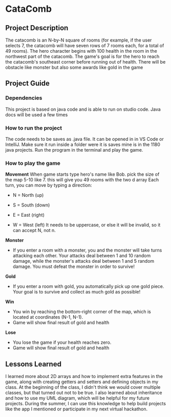  # CataComb 

 ## Project Description
 The catacomb is an N-by-N square of rooms (for example, if the user selects 7, the catacomb will have seven rows of 7 rooms each, for a total of 49 rooms). The hero character begins with 100 health in the room in the northwest part of the catacomb. The game's goal is for the hero to reach the catacomb's southeast corner before running out of health. There will be obstacle like monster but also some awards like gold in the game

 ## Project Guide
 ### Dependencies
 This project is based on java code and is able to run on studio code. Java docs will be used a few times

 ### How to run the project
The code needs to be saves as .java file. It can be opened in in VS Code  or IntelliJ. Make sure it run inside a folder were it is saves mine is in the 1180 java projects. Run the program in the terminal and play the game.

 ### How to play the game
 **Movement**
 When game starts type hero's name like Bob. pick the size of the map 5-10 like 7. this will give you 49 rooms with the two d array
 Each turn, you can move by typing a direction:

 - N = North (up)

 - S = South (down)

 - E = East (right)

 - W = West (left)
 It needs to be uppercase, or else it will be invalid, so it can accept N, not n.

**Monster**
 - If you enter a room with a monster, you and the monster will take turns attacking each other. Your attacks deal between 1 and 10 random damage, while the monster's attacks deal between 1 and 5 random damage. You must defeat the monster in order to survive!

 **Gold** 
  - If you enter a room with gold, you automatically pick up one gold piece. Your goal is to survive and collect as much gold as possible!

**Win**
 - You win by reaching the bottom-right corner of the map, which is located at coordinates (N-1, N-1).
 - Game will show final result of gold and health

 **Lose** 
 - You lose the game if your health reaches zero.
 - Game will show final result of gold and health

 ## Lessons Learned
I learned more about 2D arrays and how to implement extra features in the game, along with creating getters and setters and defining objects in my class. At the beginning of the class, I didn't think we would cover multiple classes, but that turned out not to be true. I also learned about inheritance and how to use my UML diagram, which will be helpful for my future projects. During the summer, I can use this knowledge to help build projects like the app I mentioned or participate in my next virtual hackathon.